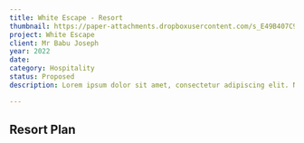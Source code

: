 ```yaml
---
title: White Escape - Resort
thumbnail: https://paper-attachments.dropboxusercontent.com/s_E49B407C9539B145416D5A39EAC6F2C77801AA0FC96DFB9A0D86009261AA7B16_1729262225067_01.jpg
project: White Escape
client: Mr Babu Joseph
year: 2022
date:
category: Hospitality 
status: Proposed
description: Lorem ipsum dolor sit amet, consectetur adipiscing elit. Nullam ultricies interdum tortor, sit amet gravida ipsum fermentum ut. Aenean sagittis metus justo, at vestibulum elit malesuada a. Suspendisse dictum, sapien eu tincidunt convallis, elit urna rhoncus leo, ac fermentum lorem libero in magna. Integer scelerisque odio et convallis faucibus.

---
```


## Resort Plan


